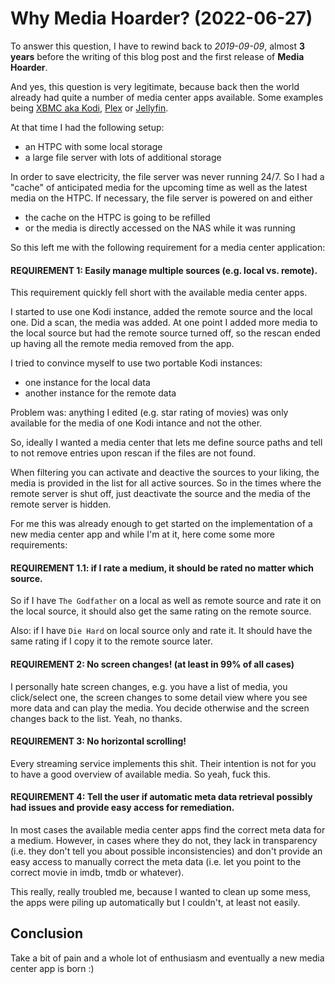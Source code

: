 # Why Media Hoarder? (2022-06-27)

To answer this question, I have to rewind back to _2019-09-09_, almost **3 years** before the writing of this blog post and the first release of **Media Hoarder**.

And yes, this question is very legitimate, because back then the world already had quite a number of media center apps available. Some examples being [XBMC aka Kodi](https://kodi.tv/), [Plex](https://www.plex.tv/) or [Jellyfin](https://jellyfin.org/).

At that time I had the following setup:

- an HTPC with some local storage
- a large file server with lots of additional storage

In order to save electricity, the file server was never running 24/7. So I had a "cache" of anticipated media for the upcoming time as well as the latest media on the HTPC. If necessary, the file server is powered on and either

- the cache on the HTPC is going to be refilled
- or the media is directly accessed on the NAS while it was running

So this left me with the following requirement for a media center application:

#### REQUIREMENT 1: Easily manage multiple sources (e.g. local vs. remote).

This requirement quickly fell short with the available media center apps.

I started to use one Kodi instance, added the remote source and the local one. Did a scan, the media was added. At one point I added more media to the local source but had the remote source turned off, so the rescan ended up having all the remote media removed from the app.

I tried to convince myself to use two portable Kodi instances:

- one instance for the local data
- another instance for the remote data

Problem was: anything I edited (e.g. star rating of movies) was only available for the media of one Kodi intance and not the other.

So, ideally I wanted a media center that lets me define source paths and tell to not remove entries upon rescan if the files are not found.

When filtering you can activate and deactive the sources to your liking, the media is provided in the list for all active sources. So in the times where the remote server is shut off, just deactivate the source and the media of the remote server is hidden.

For me this was already enough to get started on the implementation of a new media center app and while I'm at it, here come some more requirements:

#### REQUIREMENT 1.1: if I rate a medium, it should be rated no matter which source.

So if I have `The Godfather` on a local as well as remote source and rate it on the local source, it should also get the same rating on the remote source.

Also: if I have `Die Hard` on local source only and rate it. It should have the same rating if I copy it to the remote source later.

#### REQUIREMENT 2: No screen changes! (at least in 99% of all cases)

I personally hate screen changes, e.g. you have a list of media, you click/select one, the screen changes to some detail view where you see more data and can play the media. You decide otherwise and the screen changes back to the list. Yeah, no thanks.

#### REQUIREMENT 3: No horizontal scrolling!

Every streaming service implements this shit. Their intention is not for you to have a good overview of available media. So yeah, fuck this.

#### REQUIREMENT 4: Tell the user if automatic meta data retrieval possibly had issues and provide easy access for remediation.

In most cases the available media center apps find the correct meta data for a medium. However, in cases where they do not, they lack in transparency (i.e. they don't tell you about possible inconsistencies) and don't provide an easy access to manually correct the meta data (i.e. let you point to the correct movie in imdb, tmdb or whatever).

This really, really troubled me, because I wanted to clean up some mess, the apps were piling up automatically but I couldn't, at least not easily.

## Conclusion

Take a bit of pain and a whole lot of enthusiasm and eventually a new media center app is born :)

